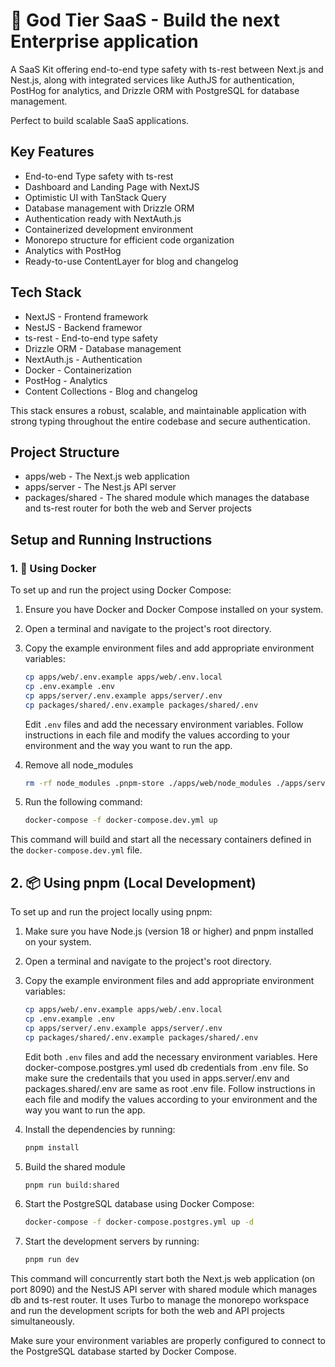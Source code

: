 # 🚀 God Tier SaaS - Build the next Enterprise application

A SaaS Kit offering end-to-end type safety with ts-rest between Next.js and Nest.js, along with integrated services like AuthJS for authentication, PostHog for analytics, and Drizzle ORM with PostgreSQL for database management.

Perfect to build scalable SaaS applications.

## Key Features

- End-to-end Type safety with ts-rest
- Dashboard and Landing Page with NextJS
- Optimistic UI with TanStack Query
- Database management with Drizzle ORM
- Authentication ready with NextAuth.js
- Containerized development environment
- Monorepo structure for efficient code organization
- Analytics with PostHog
- Ready-to-use ContentLayer for blog and changelog


## Tech Stack
- NextJS  - Frontend framework
- NestJS  - Backend framewor
- ts-rest - End-to-end type safety
- Drizzle ORM - Database management
- NextAuth.js - Authentication
- Docker - Containerization
- PostHog - Analytics
- Content Collections - Blog and changelog

This stack ensures a robust, scalable, and maintainable application with strong typing throughout the entire codebase and secure authentication.

## Project Structure

- apps/web - The Next.js web application
- apps/server - The Nest.js API server
- packages/shared - The shared module which manages the database and ts-rest router for both the web and Server projects

## Setup and Running Instructions

### 1. 🐳 Using Docker

To set up and run the project using Docker Compose:

1. Ensure you have Docker and Docker Compose installed on your system.
2. Open a terminal and navigate to the project's root directory.
3. Copy the example environment files and add appropriate environment variables:

   ```bash
   cp apps/web/.env.example apps/web/.env.local
   cp .env.example .env
   cp apps/server/.env.example apps/server/.env
   cp packages/shared/.env.example packages/shared/.env
   ```

   Edit `.env` files and add the necessary environment variables. Follow instructions in each file and modify the values according to your environment and the way you want to run the app.

4. Remove all node_modules

   ```bash
   rm -rf node_modules .pnpm-store ./apps/web/node_modules ./apps/server/node_modules ./packages/shared/node_modules ./apps/server/dist pg_data
   ```

5. Run the following command:

   ```bash
   docker-compose -f docker-compose.dev.yml up
   ```

This command will build and start all the necessary containers defined in the `docker-compose.dev.yml` file.

## 2. 📦 Using pnpm (Local Development)

To set up and run the project locally using pnpm:

1. Make sure you have Node.js (version 18 or higher) and pnpm installed on your system.
2. Open a terminal and navigate to the project's root directory.
3. Copy the example environment files and add appropriate environment variables:

   ```bash
   cp apps/web/.env.example apps/web/.env.local
   cp .env.example .env
   cp apps/server/.env.example apps/server/.env
   cp packages/shared/.env.example packages/shared/.env
   ```

   Edit both `.env` files and add the necessary environment variables. Here docker-compose.postgres.yml used db credentials from .env file. So make sure the credentails that you used in apps.server/.env and packages.shared/.env are same as root .env file. Follow instructions in each file and modify the values according to your environment and the way you want to run the app.

4. Install the dependencies by running:

   ```bash
   pnpm install
   ```

5. Build the shared module

   ```bash
   pnpm run build:shared 
   ```

6. Start the PostgreSQL database using Docker Compose:

   ```bash
   docker-compose -f docker-compose.postgres.yml up -d
   ```

7. Start the development servers by running:

   ```bash
   pnpm run dev
   ```

This command will concurrently start both the Next.js web application (on port 8090) and the NestJS API server with shared module which manages db and ts-rest router. It uses Turbo to manage the monorepo workspace and run the development scripts for both the web and API projects simultaneously.

Make sure your environment variables are properly configured to connect to the PostgreSQL database started by Docker Compose.
